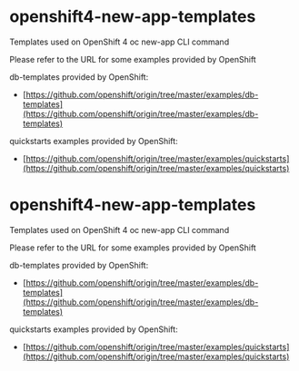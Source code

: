 # openshift4-new-app-templates
Templates used on OpenShift 4 oc new-app CLI command
 

Please refer to the URL for some examples provided by OpenShift 
  
db-templates provided by OpenShift:
* [https://github.com/openshift/origin/tree/master/examples/db-templates](https://github.com/openshift/origin/tree/master/examples/db-templates)
 
 
quickstarts examples provided by OpenShift:
* [https://github.com/openshift/origin/tree/master/examples/quickstarts](https://github.com/openshift/origin/tree/master/examples/quickstarts) 
 
 
# openshift4-new-app-templates
Templates used on OpenShift 4 oc new-app CLI command
 

Please refer to the URL for some examples provided by OpenShift 
  
db-templates provided by OpenShift:
* [https://github.com/openshift/origin/tree/master/examples/db-templates](https://github.com/openshift/origin/tree/master/examples/db-templates)
 
 
quickstarts examples provided by OpenShift:
* [https://github.com/openshift/origin/tree/master/examples/quickstarts](https://github.com/openshift/origin/tree/master/examples/quickstarts) 
 
 
